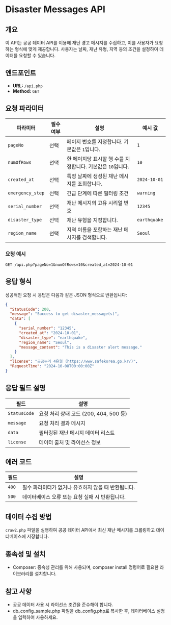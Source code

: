 # Disaster Messages API

## 개요
이 API는 공공 데이터 API를 이용해 재난 경고 메시지를 수집하고, 이를 사용자가 요청하는 형식에 맞게 제공합니다. 사용자는 날짜, 재난 유형, 지역 등의 조건을 설정하여 데이터를 요청할 수 있습니다.

## 엔드포인트
- **URL:** `/api.php`
- **Method:** `GET`

## 요청 파라미터

| 파라미터         | 필수 여부 | 설명                                         | 예시 값               |
|------------------|-----------|---------------------------------------------|----------------------|
| `pageNo`         | 선택      | 페이지 번호를 지정합니다. 기본값은 `1`입니다. | `1`                  |
| `numOfRows`      | 선택      | 한 페이지당 표시할 행 수를 지정합니다. 기본값은 `10`입니다. | `10`              |
| `created_at`     | 선택      | 특정 날짜에 생성된 재난 메시지를 조회합니다.  | `2024-10-01`         |
| `emergency_step` | 선택      | 긴급 단계에 따른 필터링 조건                 | `warning`            |
| `serial_number`  | 선택      | 재난 메시지의 고유 시리얼 번호                | `12345`              |
| `disaster_type`  | 선택      | 재난 유형을 지정합니다.                      | `earthquake`         |
| `region_name`    | 선택      | 지역 이름을 포함하는 재난 메시지를 검색합니다. | `Seoul`             |

### 요청 예시
```
GET /api.php?pageNo=1&numOfRows=10&created_at=2024-10-01
```


## 응답 형식
성공적인 요청 시 응답은 다음과 같은 JSON 형식으로 반환됩니다:

```json
{
  "StatusCode": 200,
  "message": "Success to get disaster_message(s)",
  "data": [
    {
      "serial_number": "12345",
      "created_at": "2024-10-01",
      "disaster_type": "earthquake",
      "region_name": "Seoul",
      "message_content": "This is a disaster alert message."
    }
  ],
  "license": "공공누리 4유형 (https://www.safekorea.go.kr/)",
  "RequestTime": "2024-10-08T00:00:00Z"
}
```

## 응답 필드 설명
| 필드      | 설명     |
|------|------------|
| `StatusCode`  |	요청 처리 상태 코드 (200, 404, 500 등) |
| `message`     | 요청 처리 결과 메시지   |
| `data`        | 필터링된 재난 메시지 데이터 리스트 |
| `license`        | 데이터 출처 및 라이선스 정보 |

## 에러 코드
| 필드      | 설명     |
|------|------------|
| `400`     | 필수 파라미터가 없거나 유효하지 않을 때 반환됩니다.   |
| `500`        | 	데이터베이스 오류 또는 요청 실패 시 반환됩니다. |

## 데이터 수집 방법
`craw2.php` 파일을 실행하여 공공 데이터 API에서 최신 재난 메시지를 크롤링하고 데이터베이스에 저장합니다.

## 종속성 및 설치
* Composer: 종속성 관리를 위해 사용되며, composer install 명령어로 필요한 라이브러리를 설치합니다.

## 참고 사항
* 공공 데이터 사용 시 라이선스 조건을 준수해야 합니다.
* db_config_sample.php 파일을 db_config.php로 복사한 후, 데이터베이스 설정을 입력하여 사용하세요.
